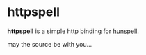 httpspell
=========

**httpspell** is a simple http binding for [hunspell](http://hunspell.sf.net).

may the source be with you...

